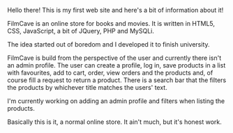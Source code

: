 Hello there!
This is my first web site and here's a bit of information about it!

FilmCave is an online store for books and movies. It is written in HTML5, CSS, JavaScript, a bit of JQuery, PHP and MySQLi.

The idea started out of boredom and I developed it to finish university.

FilmCave is build from the perspective of the user and currently there isn't an admin profile.
The user can create a profile, log in, save products in a list with favourites, add to cart, order, view orders and the products and, of course fill a request to return a product.
There is a search bar that the filters the products by whichever title matches the users' text.

I'm currently working on adding an admin profile and filters when listing the products.

Basically this is it, a normal online store. It ain't much, but it's honest work.

